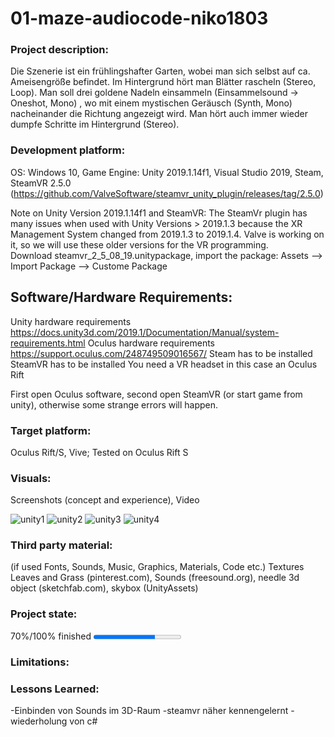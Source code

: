 # 01-maze-audiocode-niko1803

### Project description: 
Die Szenerie ist ein frühlingshafter Garten, wobei man sich selbst auf ca. Ameisengröße befindet. Im Hintergrund hört man Blätter rascheln (Stereo, Loop). Man soll drei goldene Nadeln einsammeln (Einsammelsound -> Oneshot, Mono) , wo mit einem mystischen Geräusch (Synth, Mono) nacheinander die Richtung angezeigt wird. Man hört auch immer wieder dumpfe Schritte im Hintergrund (Stereo). 

### Development platform: 
OS: Windows 10, Game Engine: Unity 2019.1.14f1, Visual Studio 2019, Steam,  
SteamVR 2.5.0 (https://github.com/ValveSoftware/steamvr_unity_plugin/releases/tag/2.5.0)

Note on Unity Version 2019.1.14f1 and SteamVR: The SteamVr plugin has many issues when used with Unity Versions > 2019.1.3 because the XR Management System changed from 2019.1.3 to 2019.1.4. Valve is working on it, so we will use these older versions for the VR programming.  
Download steamvr_2_5_08_19.unitypackage, import the package: Assets --> Import Package --> Custome Package

## Software/Hardware Requirements: 
Unity hardware requirements https://docs.unity3d.com/2019.1/Documentation/Manual/system-requirements.html 
Oculus hardware requirements https://support.oculus.com/248749509016567/
Steam has to be installed
SteamVR has to be installed
You need a VR headset in this case an Oculus Rift

First open Oculus software, second open SteamVR (or start game from unity), otherwise some strange errors will happen. 


### Target platform: 
Oculus Rift/S, Vive; 
Tested on Oculus Rift S

### Visuals: 
Screenshots (concept and experience), Video

![unity1](https://user-images.githubusercontent.com/56028931/123591352-22bd0a00-d7ec-11eb-8f94-737606ebf199.JPG)
![unity2](https://user-images.githubusercontent.com/56028931/123591373-29e41800-d7ec-11eb-93e0-9b75a51b05e3.JPG)
![unity3](https://user-images.githubusercontent.com/56028931/123591378-2baddb80-d7ec-11eb-98cc-1297d8ed35ed.JPG)
![unity4](https://user-images.githubusercontent.com/56028931/123591383-2e103580-d7ec-11eb-8cc4-92bd050d79f6.JPG)


### Third party material: 
(if used Fonts, Sounds, Music, Graphics, Materials, Code etc.)
Textures Leaves and Grass (pinterest.com), Sounds (freesound.org), needle 3d object (sketchfab.com), skybox (UnityAssets)


### Project state: 
70%/100% finished
<progress max="100" value="70"></progress>

### Limitations: 

### Lessons Learned: 
-Einbinden von Sounds im 3D-Raum
-steamvr näher kennengelernt
-wiederholung von c#


